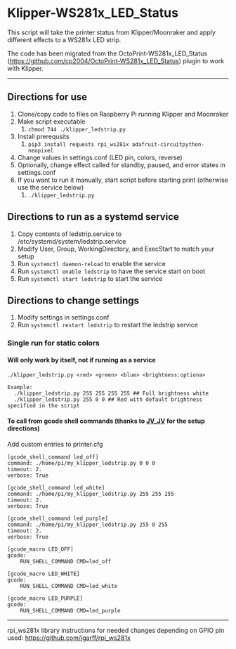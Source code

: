 # Klipper-WS281x_LED_Status
This script will take the printer status from Klipper/Moonraker and apply different effects to a WS281x LED strip.

The code has been migrated from the OctoPrint-WS281x_LED_Status (https://github.com/cp2004/OctoPrint-WS281x_LED_Status) plugin to work with Klipper.

----

## Directions for use

1. Clone/copy code to files on Raspberry Pi running Klipper and Moonraker
2. Make script executable
   1. ```chmod 744 ./klipper_ledstrip.py```
4. Install prerequsits 
   1. ```pip3 install requests rpi_ws281x adafruit-circuitpython-neopixel```
5. Change values in settings.conf (LED pin, colors, reverse)
6. Optionally, change effect called for standby, paused, and error states in settings.conf
7. If you want to run it manually, start script before starting print (otherwise use the service below)
   1. ```./klipper_ledstrip.py```

## Directions to run as a systemd service

1. Copy contents of ledstrip.service to /etc/systemd/system/ledstrip.service
2. Modify User, Group, WorkingDirectory, and ExecStart to match your setup
3. Run ```systemctl daemon-reload``` to enable the service
4. Run ```systemctl enable ledstrip``` to have the service start on boot
5. Run ```systemctl start ledstrip``` to start the service

## Directions to change settings

1. Modify settings in settings.conf
2. Run ```systemctl restart ledstrip``` to restart the ledstrip service

### Single run for static colors
#### Will only work by itself, not if running as a service

```
./klipper_ledstrip.py <red> <green> <blue> <brightness:optiona>

Example:
  ./klipper_ledstrip.py 255 255 255 255 ## Full brightness white
  ./klipper_ledstrip.py 255 0 0 ## Red with default brightness specified in the script
```

#### To call from gcode shell commands (thanks to [JV_JV](https://www.reddit.com/user/JV_JV/) for the setup directions)
Add custom entries to printer.cfg 

```
[gcode_shell_command led_off]
command: ./home/pi/my_klipper_ledstrip.py 0 0 0
timeout: 2.
verbose: True

[gcode_shell_command led_white]
command: ./home/pi/my_klipper_ledstrip.py 255 255 255
timeout: 2.
verbose: True

[gcode_shell_command led_purple]
command: ./home/pi/my_klipper_ledstrip.py 255 0 255
timeout: 2.
verbose: True

[gcode_macro LED_OFF]
gcode:
    RUN_SHELL_COMMAND CMD=led_off

[gcode_macro LED_WHITE]
gcode:
    RUN_SHELL_COMMAND CMD=led_white

[gcode_macro LED_PURPLE]
gcode:
    RUN_SHELL_COMMAND CMD=led_purple
```

----

rpi_ws281x library instructions for needed changes depending on GPIO pin used: https://github.com/jgarff/rpi_ws281x
